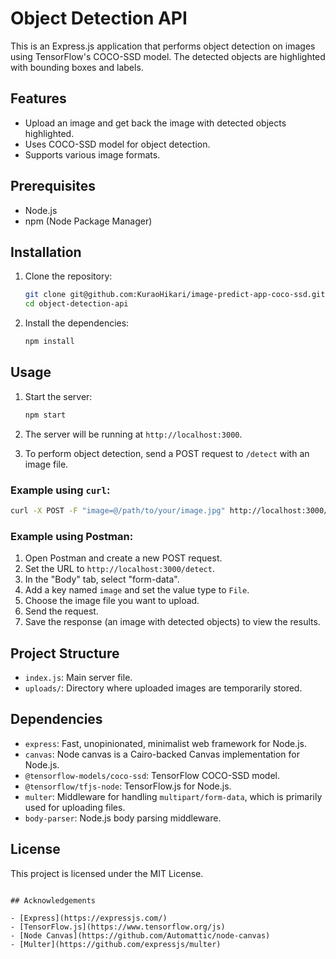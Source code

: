 # Object Detection API

This is an Express.js application that performs object detection on images using TensorFlow's COCO-SSD model. The detected objects are highlighted with bounding boxes and labels.

## Features

- Upload an image and get back the image with detected objects highlighted.
- Uses COCO-SSD model for object detection.
- Supports various image formats.

## Prerequisites

- Node.js
- npm (Node Package Manager)

## Installation

1. Clone the repository:

   ```bash
   git clone git@github.com:KuraoHikari/image-predict-app-coco-ssd.git
   cd object-detection-api
   ```

2. Install the dependencies:
   ```bash
   npm install
   ```

## Usage

1. Start the server:

   ```bash
   npm start
   ```

2. The server will be running at `http://localhost:3000`.

3. To perform object detection, send a POST request to `/detect` with an image file.

### Example using `curl`:

```bash
curl -X POST -F "image=@/path/to/your/image.jpg" http://localhost:3000/detect --output result.png
```

### Example using Postman:

1. Open Postman and create a new POST request.
2. Set the URL to `http://localhost:3000/detect`.
3. In the "Body" tab, select "form-data".
4. Add a key named `image` and set the value type to `File`.
5. Choose the image file you want to upload.
6. Send the request.
7. Save the response (an image with detected objects) to view the results.

## Project Structure

- `index.js`: Main server file.
- `uploads/`: Directory where uploaded images are temporarily stored.

## Dependencies

- `express`: Fast, unopinionated, minimalist web framework for Node.js.
- `canvas`: Node canvas is a Cairo-backed Canvas implementation for Node.js.
- `@tensorflow-models/coco-ssd`: TensorFlow COCO-SSD model.
- `@tensorflow/tfjs-node`: TensorFlow.js for Node.js.
- `multer`: Middleware for handling `multipart/form-data`, which is primarily used for uploading files.
- `body-parser`: Node.js body parsing middleware.

## License

This project is licensed under the MIT License.

```

## Acknowledgements

- [Express](https://expressjs.com/)
- [TensorFlow.js](https://www.tensorflow.org/js)
- [Node Canvas](https://github.com/Automattic/node-canvas)
- [Multer](https://github.com/expressjs/multer)

```
